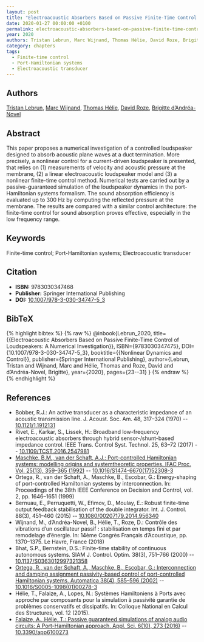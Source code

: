 ```yaml
---
layout: post
title: "Electroacoustic Absorbers Based on Passive Finite-Time Control of Loudspeakers: A Numerical Investigation"
date: 2020-01-27 00:00:00 +0100
permalink: electroacoustic-absorbers-based-on-passive-finite-time-control-of-loudspeakers-a-numerical-investigation
year: 2020
authors: Tristan Lebrun, Marc Wijnand, Thomas Hélie, David Roze, Brigitte d’Andréa-Novel
category: chapters
tags:
  - Finite-time control
  - Port-Hamiltonian systems
  - Electroacoustic transducer
---
```

 
## Authors
[Tristan Lebrun](authors/tristan_lebrun), [Marc Wijnand](authors/marc_wijnand), [Thomas Hélie](authors/thomas_helie), [David Roze](authors/david_roze), [Brigitte d’Andréa-Novel](authors/brigitte_d_andrea_novel)
 
## Abstract
This paper proposes a numerical investigation of a controlled loudspeaker designed to absorb acoustic plane waves at a duct termination. More precisely, a nonlinear control for a current-driven loudspeaker is presented, that relies on (1) measurements of velocity and acoustic pressure at the membrane, (2) a linear electroacoustic loudspeaker model and (3) a nonlinear finite-time control method. Numerical tests are carried out by a passive-guaranteed simulation of the loudspeaker dynamics in the port-Hamiltonian systems formalism. The sound absorption efficiency is evaluated up to 300 Hz by computing the reflected pressure at the membrane. The results are compared with a similar control architecture: the finite-time control for sound absorption proves effective, especially in the low frequency range.
 
## Keywords
Finite-time control; Port-Hamiltonian systems; Electroacoustic transducer
 
## Citation
- **ISBN:** 9783030347468
- **Publisher:** Springer International Publishing
- **DOI:** [10.1007/978-3-030-34747-5_3](https://doi.org/10.1007/978-3-030-34747-5_3)
 
## BibTeX
{% highlight bibtex %}
{% raw %}
@inbook{Lebrun_2020,
  title={{Electroacoustic Absorbers Based on Passive Finite-Time Control of Loudspeakers: A Numerical Investigation}},
  ISBN={9783030347475},
  DOI={10.1007/978-3-030-34747-5_3},
  booktitle={{Nonlinear Dynamics and Control}},
  publisher={Springer International Publishing},
  author={Lebrun, Tristan and Wijnand, Marc and Hélie, Thomas and Roze, David and d’Andréa-Novel, Brigitte},
  year={2020},
  pages={23--31}
}
{% endraw %}
{% endhighlight %}
 
## References
- Bobber, R.J.: An active transducer as a characteristic impedance of an acoustic transmission line. J. Acoust. Soc. Am. 48, 317–324 (1970) -- [10.1121/1.1912131](https://doi.org/10.1121/1.1912131)
- Rivet, E., Karkar, S., Lissek, H.: Broadband low-frequency electroacoustic absorbers through hybrid sensor-/shunt-based impedance control. IEEE Trans. Control Syst. Technol. 25, 63–72 (2017) -- [10.1109/TCST.2016.2547981](https://doi.org/10.1109/TCST.2016.2547981)
- [Maschke, B.M., van der Schaft, A.J.: Port-controlled Hamiltonian systems: modelling origins and systemtheoretic properties. IFAC Proc. Vol. 25(13), 359–365 (1992)](port-controlled-hamiltonian-systems-modelling-origins-and-systemtheoretic-properties-92) -- [10.1016/S1474-6670(17)52308-3](https://doi.org/10.1016/S1474-6670(17)52308-3)
- Ortega, R., van der Schaft, A., Maschke, B., Escobar, G.: Energy-shaping of port-controlled Hamiltonian systems by interconnection. In: Proceedings of the 38th IEEE Conference on Decision and Control, vol. 2, pp. 1646–1651 (1999)
- Bernuau, E., Perruquetti, W., Efimov, D., Moulay, E.: Robust finite-time output feedback stabilisation of the double integrator. Int. J. Control. 88(3), 451–460 (2015) -- [10.1080/00207179.2014.956340](https://doi.org/10.1080/00207179.2014.956340)
- Wijnand, M., d’Andréa-Novel, B., Hélie, T., Roze, D.: Contrôle des vibrations d’un oscillateur passif : stabilisation en temps fini et par remodelage d’énergie. In: 14ème Congrès Français d’Acoustique, pp. 1370–1375. Le Havre, France (2018)
- Bhat, S.P., Bernstein, D.S.: Finite-time stability of continuous autonomous systems. SIAM J. Control. Optim. 38(3), 751–766 (2000) -- [10.1137/S0363012997321358](https://doi.org/10.1137/S0363012997321358)
- [Ortega, R., van der Schaft, A., Maschke, B., Escobar, G.: Interconnection and damping assignment passivity-based control of port-controlled Hamiltonian systems. Automatica 38(4), 585–596 (2002)](interconnection-and-damping-assignment-passivity-based-control-of-port-controlled-hamiltonian-systems) -- [10.1016/S0005-1098(01)00278-3](https://doi.org/10.1016/S0005-1098(01)00278-3)
- Hélie, T., Falaize, A., Lopes, N.: Systèmes Hamiltoniens à Ports avec approche par composants pour la simulation à passivité garantie de problèmes conservatifs et dissipatifs. In: Colloque National en Calcul des Structures, vol. 12 (2015).
- [Falaize, A., Hélie, T.: Passive guaranteed simulations of analog audio circuits: A Port-Hamiltonian approach. Appl. Sci. 6(10), 273 (2016)](passive-guaranteed-simulation-of-analog-audio-circuits-a-port-hamiltonian-approach) -- [10.3390/app6100273](https://doi.org/10.3390/app6100273)

